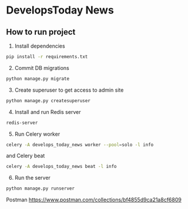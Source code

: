 # DevelopsToday News

## How to run project

1. Install dependencies
```bash
pip install -r requirements.txt
```
2. Commit DB migrations
```bash
python manage.py migrate
```
3. Create superuser to get access to admin site
```bash
python manage.py createsuperuser
```
4. Install and run Redis server
```bash
redis-server
```
5. Run Celery worker
```bash
celery -A develops_today_news worker --pool=solo -l info 
```
and Celery beat
```bash 
celery -A develops_today_news beat -l info 
```
6. Run the server
```bash
python manage.py runserver
```

Postman https://www.postman.com/collections/bf4855d9ca21a8cf6809